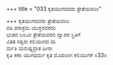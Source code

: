 +++
title = "033 ಕೃತಯುಗದವರು ತ್ರೇತೆಯವರಿಂ"

+++
ಕೃತಯುಗದವರು ತ್ರೇತೆಯವರಿಂ  
ದತಿ ಪರಾಕ್ರಮ ಯುಕ್ತರವರದು  
ಭುತದ ಬಲವೀ ತ್ರೇತೆಯವರಲಿ ದ್ವಾಪರ ಸ್ಥಿತಿಗೆ   
ವಿತತ ಸತ್ವರು ಕಲಿಯುಗದ ದು  
ರ್ಮತಿ ಮನುಷ್ಯವ್ರಾತ ಹೀನಾ          
ಕೃತಿ ಕಣಾ ಯುಗಧರ್ಮ ಕೃತ ಮೊದಲಾಗಿ ಕಲಿಯುಗಕೆ      ॥33॥
